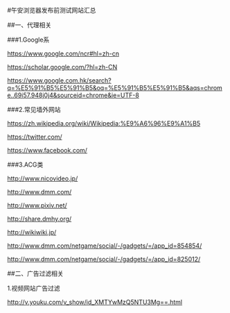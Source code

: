 #午安浏览器发布前测试网站汇总

##一、代理相关

###1.Google系

https://www.google.com/ncr#hl=zh-cn

https://scholar.google.com/?hl=zh-CN

https://www.google.com.hk/search?q=%E5%91%B5%E5%91%B5&oq=%E5%91%B5%E5%91%B5&aqs=chrome..69i57.948j0j4&sourceid=chrome&ie=UTF-8

###2.常见墙外网站

https://zh.wikipedia.org/wiki/Wikipedia:%E9%A6%96%E9%A1%B5

https://twitter.com/

https://www.facebook.com/

###3.ACG类

http://www.nicovideo.jp/

http://www.dmm.com/

http://www.pixiv.net/

http://share.dmhy.org/

http://wikiwiki.jp/

http://www.dmm.com/netgame/social/-/gadgets/=/app_id=854854/

http://www.dmm.com/netgame/social/-/gadgets/=/app_id=825012/

##二、广告过滤相关

1.视频网站广告过滤

http://v.youku.com/v_show/id_XMTYwMzQ5NTU3Mg==.html

